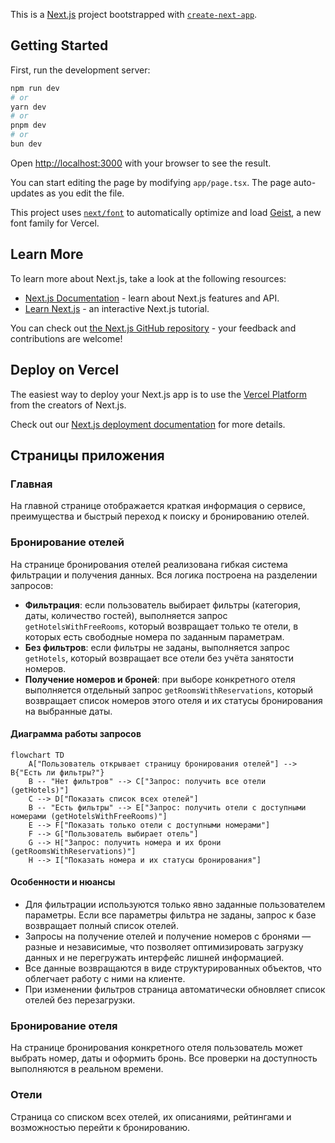 This is a [Next.js](https://nextjs.org) project bootstrapped with [`create-next-app`](https://nextjs.org/docs/app/api-reference/cli/create-next-app).

## Getting Started

First, run the development server:

```bash
npm run dev
# or
yarn dev
# or
pnpm dev
# or
bun dev
```

Open [http://localhost:3000](http://localhost:3000) with your browser to see the result.

You can start editing the page by modifying `app/page.tsx`. The page auto-updates as you edit the file.

This project uses [`next/font`](https://nextjs.org/docs/app/building-your-application/optimizing/fonts) to automatically optimize and load [Geist](https://vercel.com/font), a new font family for Vercel.

## Learn More

To learn more about Next.js, take a look at the following resources:

- [Next.js Documentation](https://nextjs.org/docs) - learn about Next.js features and API.
- [Learn Next.js](https://nextjs.org/learn) - an interactive Next.js tutorial.

You can check out [the Next.js GitHub repository](https://github.com/vercel/next.js) - your feedback and contributions are welcome!

## Deploy on Vercel

The easiest way to deploy your Next.js app is to use the [Vercel Platform](https://vercel.com/new?utm_medium=default-template&filter=next.js&utm_source=create-next-app&utm_campaign=create-next-app-readme) from the creators of Next.js.

Check out our [Next.js deployment documentation](https://nextjs.org/docs/app/building-your-application/deploying) for more details.

## Страницы приложения

### Главная

На главной странице отображается краткая информация о сервисе, преимущества и быстрый переход к поиску и бронированию отелей.

### Бронирование отелей

На странице бронирования отелей реализована гибкая система фильтрации и получения данных. Вся логика построена на разделении запросов:

- **Фильтрация**: если пользователь выбирает фильтры (категория, даты, количество гостей), выполняется запрос `getHotelsWithFreeRooms`, который возвращает только те отели, в которых есть свободные номера по заданным параметрам.
- **Без фильтров**: если фильтры не заданы, выполняется запрос `getHotels`, который возвращает все отели без учёта занятости номеров.
- **Получение номеров и броней**: при выборе конкретного отеля выполняется отдельный запрос `getRoomsWithReservations`, который возвращает список номеров этого отеля и их статусы бронирования на выбранные даты.

#### Диаграмма работы запросов

```mermaid
flowchart TD
    A["Пользователь открывает страницу бронирования отелей"] --> B{"Есть ли фильтры?"}
    B -- "Нет фильтров" --> C["Запрос: получить все отели (getHotels)"]
    C --> D["Показать список всех отелей"]
    B -- "Есть фильтры" --> E["Запрос: получить отели с доступными номерами (getHotelsWithFreeRooms)"]
    E --> F["Показать только отели с доступными номерами"]
    F --> G["Пользователь выбирает отель"]
    G --> H["Запрос: получить номера и их брони (getRoomsWithReservations)"]
    H --> I["Показать номера и их статусы бронирования"]
```

#### Особенности и нюансы

- Для фильтрации используются только явно заданные пользователем параметры. Если все параметры фильтра не заданы, запрос к базе возвращает полный список отелей.
- Запросы на получение отелей и получение номеров с бронями — разные и независимые, что позволяет оптимизировать загрузку данных и не перегружать интерфейс лишней информацией.
- Все данные возвращаются в виде структурированных объектов, что облегчает работу с ними на клиенте.
- При изменении фильтров страница автоматически обновляет список отелей без перезагрузки.

### Бронирование отеля

На странице бронирования конкретного отеля пользователь может выбрать номер, даты и оформить бронь. Все проверки на доступность выполняются в реальном времени.

### Отели

Страница со списком всех отелей, их описаниями, рейтингами и возможностью перейти к бронированию.

